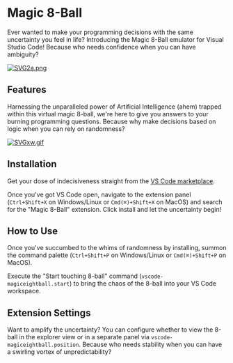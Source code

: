 # Magic 8-Ball

Ever wanted to make your programming decisions with the same uncertainty you feel in life? Introducing the Magic 8-Ball emulator for Visual Studio Code! Because who needs confidence when you can have ambiguity?

[![SVG2a.png](https://s9.gifyu.com/images/SVG2a.png)](https://gifyu.com/image/SVG2a)

## Features

Harnessing the unparalleled power of Artificial Intelligence (ahem) trapped within this virtual magic 8-ball, we're here to give you answers to your burning programming questions. Because why make decisions based on logic when you can rely on randomness?

[![SVGxw.gif](https://s12.gifyu.com/images/SVGxw.gif)](https://gifyu.com/image/SVGxw)

## Installation

Get your dose of indecisiveness straight from the [VS Code marketplace](https://marketplace.visualstudio.com/items?itemName=Aizhe.magiceightball).

Once you've got VS Code open, navigate to the extension panel (`Ctrl+Shift+X` on Windows/Linux or `Cmd(⌘)+Shift+X` on MacOS) and search for the "Magic 8-Ball" extension. Click install and let the uncertainty begin!


## How to Use

Once you've succumbed to the whims of randomness by installing, summon the command palette (`Ctrl+Shift+P` on Windows/Linux or `Cmd(⌘)+Shift+P` on MacOS).

Execute the "Start touching 8-ball" command (`vscode-magiceightball.start`) to bring the chaos of the 8-ball into your VS Code workspace.

## Extension Settings

Want to amplify the uncertainty? You can configure whether to view the 8-ball in the explorer view or in a separate panel via `vscode-magiceightball.position`. Because who needs stability when you can have a swirling vortex of unpredictability?